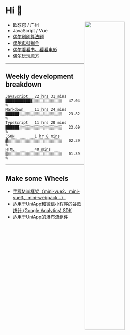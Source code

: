 # Hi 👋

[<img align="right" width="50%" src="https://github-readme-stats.vercel.app/api?username=OUDUIDUI&theme=dark&show_icons=true">](https://metrics.lecoq.io/OUDUIDUI?template=classic&#41;)


- 欧怼怼 / 广州
- JavaScript / Vue
- [偶尔刷刷算法题](https://github.com/OUDUIDUI/leet-code)
- [偶尔逛逛掘金](https://juejin.cn/user/4309700183594366)
- [偶尔看看书、看看电影](https://www.yuque.com/books/share/3ee1684b-8e19-4849-b5aa-13d1813ded6d)
- [偶尔玩玩魔方](https://cubing.com/results/person/2014OUSH01)

---

##  Weekly development breakdown

<!--START_SECTION:waka-->
```text
JavaScript   22 hrs 31 mins  ███████████▓░░░░░░░░░░░░░   47.04 % 
Markdown     11 hrs 24 mins  ██████░░░░░░░░░░░░░░░░░░░   23.82 % 
TypeScript   11 hrs 20 mins  ██████░░░░░░░░░░░░░░░░░░░   23.69 % 
JSON         1 hr 8 mins     ▓░░░░░░░░░░░░░░░░░░░░░░░░   02.39 % 
HTML         40 mins         ▒░░░░░░░░░░░░░░░░░░░░░░░░   01.39 % 
```
<!--END_SECTION:waka-->



---

##  Make some Wheels

- [手写Mini框架（mini-vue2、mini-vue3、mini-webpack...）](https://github.com/OUDUIDUI/mini)
- [适用于UniApp和微信小程序的谷歌统计 (Google Analytics) SDK](https://github.com/OUDUIDUI/ga-tracker)
- [适用于UniApp的瀑布流组件](https://github.com/OUDUIDUI/uniapp-waterfalls-flow)


